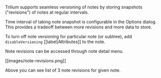 Trilium supports seamless versioning of notes by storing snapshots ("revisions") of notes at regular intervals.

Time interval of taking note snapshot is configurable in the Options dialog. This provides a tradeoff between more revisions and more data to store.

To turn off note versioning for particular note (or subtree), add `disableVersioning` [[label|Attributes]] to the note.

Note revisions can be accessed through note detail menu.

[[images/note-revisions.png]]

Above you can see list of 3 note revisions for given note.